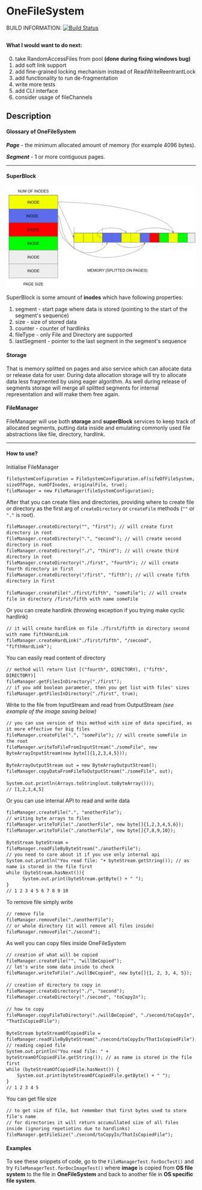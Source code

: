 # OneFileSystem

BUILD INFORMATION:
[![Build Status](https://travis-ci.com/ALEXSSS/OneFileSystem.svg?branch=master)](https://travis-ci.com/ALEXSSS/OneFileSystem)
##

#### What I would want to do next:
0) take RandomAccessFiles from pool **(done during fixing windows bug)**
1) add soft link support
2) add fine-grained locking mechanism instead of ReadWriteReentrantLock
3) add functionality to run de-fragmentation
4) write more tests 
5) add CLI interface
6) consider usage of fileChannels

## Description

#### Glossary of OneFileSystem

_**Page**_ - the minimum allocated amount of memory (for example 4096 bytes).

_**Segment**_ - 1 or more contiguous pages.

--------------------------------

#### SuperBlock
![GitHub Logo](./doc/superblock.png)

SuperBlock is some amount of **inodes** which have following properties:

1) segment - start page where data is stored (pointing to the start of the segment's sequence)
2) size - size of stored data
3) counter - counter of hardlinks
4) fileType - only File and Directory are supported
5) lastSegment - pointer to the last segment in the segment's sequence

#### Storage

That is memory splitted on pages and also service which can allocate data or release data for user. During data allocation storage will 
try to allocate data less fragmented by using eager algorithm. As well during release of segments storage will merge all 
splitted segments for internal representation and will make them free again.
 
#### FileManager

FileManager will use both **storage** and **superBlock** services to keep track of allocated segments, putting data inside and emulating
commonly used file abstractions like file, directory, hardlink.

----------------------
#### How to use?

Initialise FileManager 

```
fileSystemConfiguration = FileSystemConfiguration.of(sifeOfFileSystem, sizeOfPage, numOfInodes, originalFile, true);
fileManager = new FileManager(fileSystemConfiguration);
```

After that you can create files and directories, providing where to create file or directory
as the first arg of `createDirectory` or `createFile` methods (`""` or `"."` is root).

```
fileManager.createDirectory("", "first"); // will create first directory in root
fileManager.createDirectory(".", "second"); // will create second directory in root
fileManager.createDirectory("./", "third"); // will create third directory in root
fileManager.createDirectory("./first", "fourth"); // will create fourth directory in first
fileManager.createDirectory("/first", "fifth"); // will create fifth directory in first

fileManager.createFile("./first/fifth", "someFile"); // will create file in directory /first/fifth with name someFile
```

Or you can create hardlink (throwing exception if you trying make cyclic hardlink)

```
// it will create hardlink on file ./first/fifth in directory second with name fifthHardLink
fileManager.createHardLink("./first/fifth", "/second", "fifthHardLink");
```

You can easily read content of directory 

```
// method will return list [("fourth", DIRECTORY), ("fifth", DIRECTORY)]
fileManager.getFilesInDirectory("./first");
// if you add boolean parameter, then you get list with files' sizes
fileManager.getFilesInDirectory("./first", true);
```

Write to the file from InputStream and read from OutputStream _(see example of the image saving below)_

```
// you can use version of this method with size of data specified, as it more effective for big files
fileManager.createFile(".", "someFile"); // will create someFile in the root
fileManager.writeToFileFromInputStream("./someFile", new ByteArrayInputStream(new byte[]{1,2,3,4,5}));

ByteArrayOutputStream out = new ByteArrayOutputStream();
fileManager.copyDataFromFileToOutputStream("./someFile", out);

System.out.println(Arrays.toString(out.toByteArray()));
// [1,2,3,4,5]
```

Or you can use internal API to read and write data

```
fileManager.createFile(".", "anotherFile");
// writing byte arrays to files
fileManager.writeToFile("./anotherFile", new byte[]{1,2,3,4,5,6});
fileManager.writeToFile("./anotherFile", new byte[]{7,8,9,10});

ByteStream byteStream = fileManager.readFileByByteStream("./anotherFile");
// you need to care about it if you use only internal api
System.out.println("You read file: "+ byteStream.getString()); // as name is stored in the file first
while (byteStream.hasNext()){
      System.out.print(byteStream.getByte() + " ");
}
// 1 2 3 4 5 6 7 8 9 10 
```

To remove file simply write

```
// remove file
fileManager.removeFile("./anotherFile");
// or whole directory (it will remove all files inside)
fileManager.removeFile("./second");
```

As well you can copy files inside OneFileSystem

```
// creation of what will be copied
fileManager.createFile("", "willBeCopied");
// let's write some data inside to check
fileManager.writeToFile("./willBeCopied", new byte[]{1, 2, 3, 4, 5});

// creation of directory to copy in
fileManager.createDirectory("./", "second");
fileManager.createDirectory("./second", "toCopyIn");

// how to copy
fileManager.copyFileToDirectory("./willBeCopied", "./second/toCopyIn", "ThatIsCopiedFile");

ByteStream byteStreamOfCopiedFile = fileManager.readFileByByteStream("./second/toCopyIn/ThatIsCopiedFile");
// reading copied file
System.out.println("You read file: " + byteStreamOfCopiedFile.getString()); // as name is stored in the file first
while (byteStreamOfCopiedFile.hasNext()) {
    System.out.print(byteStreamOfCopiedFile.getByte() + " ");
}
// 1 2 3 4 5
```

You can get file size

```
// to get size of file, but remember that first bytes used to store file's name
// for directories it will return accumullated size of all files inside (ignoring repetiotins due to hardlinks)
fileManager.getFileSize("./second/toCopyIn/ThatIsCopiedFile");
```

#### Examples

To see these snippets of code, go to the `FileManagerTest.forDocTest()`
and try `FileManagerTest.forDocImageTest()` where **image** is copied from **OS file system** 
to the file in **OneFileSystem** and back to another file in **OS specific file system**.
